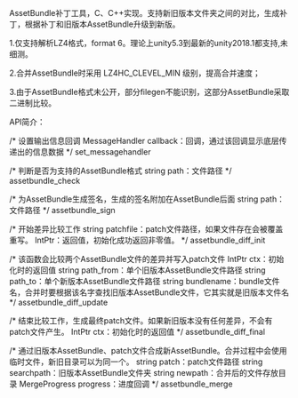 AssetBundle补丁工具，C、C++实现。支持新旧版本文件夹之间的对比，生成补丁，根据补丁和旧版本AssetBundle升级到新版。

1.仅支持解析LZ4格式，format 6。理论上unity5.3到最新的unity2018.1都支持,未细测。

2.合并AssetBundle时采用 LZ4HC_CLEVEL_MIN 级别，提高合并速度；

3.由于AssetBundle格式未公开，部分filegen不能识别，这部分AssetBundle采取二进制比较。

API简介：

/*
设置输出信息回调
MessageHandler callback：回调，通过该回调显示底层传递出的信息数据
*/
set_messagehandler

/*
判断是否为支持的AssetBundle格式
string path：文件路径
*/
assetbundle_check

/*
为AssetBundle生成签名，生成的签名附加在AssetBundle后面
string path：文件路径
*/
assetbundle_sign

/*
开始差异比较工作
string patchfile：patch文件路径，如果文件存在会被覆盖重写。
IntPtr：返回值，初始化成功返回非零值。
*/
assetbundle_diff_init

/*
该函数会比较两个AssetBundle文件的差异并写入patch文件
IntPtr ctx：初始化时的返回值
string path_from：单个旧版本AssetBundle文件路径
string path_to：单个新版本AssetBundle文件路径
string bundlename：bundle文件名，合并时要根据该名字查找旧版本AssetBundle文件，它其实就是旧版本文件名
*/
assetbundle_diff_update

/*
结束比较工作，生成最终patch文件。如果新旧版本没有任何差异，不会有patch文件产生。
IntPtr ctx：初始化时的返回值
*/
assetbundle_diff_final


/*
通过旧版本AssetBundle、patch文件合成新AssetBundle。合并过程中会使用临时文件，新旧目录可以为同一个。
string patch：patch文件路径
string searchpath：旧版本AssetBundle文件夹
string newpath：合并后的文件存放目录
MergeProgress progress：进度回调
*/
assetbundle_merge
